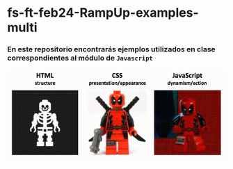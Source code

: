 # fs-ft-feb24-RampUp-examples-multi

### En este repositorio encontrarás ejemplos utilizados en clase correspondientes al módulo de `Javascript`

![npminstall!](./assets/htmlcssjs.gif)
